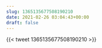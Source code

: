```yaml
---
slug: 1365135677508190210
date: 2021-02-26 03:04:43+00:00
draft: false
---
```


{{< tweet 1365135677508190210 >}}
